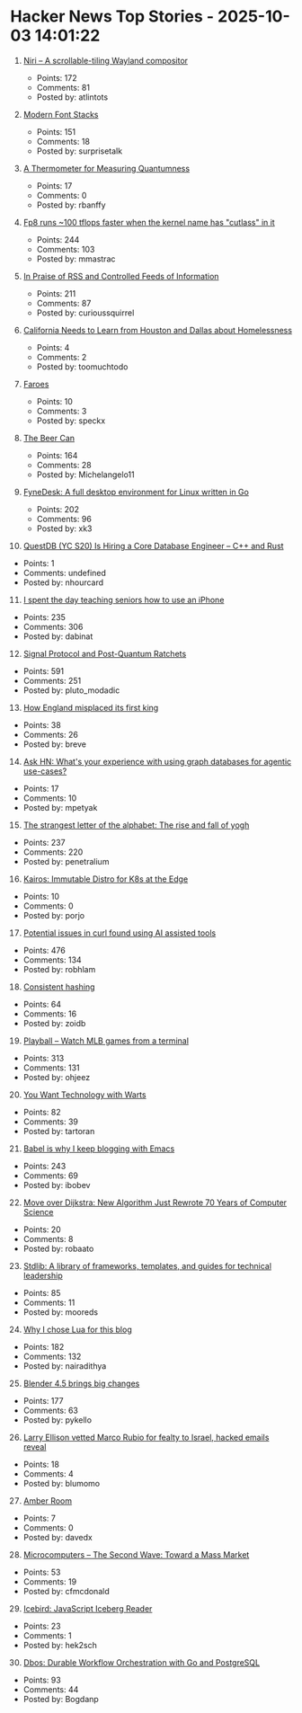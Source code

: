 # Hacker News Top Stories - 2025-10-03 14:01:22

1. [Niri – A scrollable-tiling Wayland compositor](https://github.com/YaLTeR/niri)
   - Points: 172
   - Comments: 81
   - Posted by: atlintots

2. [Modern Font Stacks](https://modernfontstacks.com/)
   - Points: 151
   - Comments: 18
   - Posted by: surprisetalk

3. [A Thermometer for Measuring Quantumness](https://www.quantamagazine.org/a-thermometer-for-measuring-quantumness-20251001/)
   - Points: 17
   - Comments: 0
   - Posted by: rbanffy

4. [Fp8 runs ~100 tflops faster when the kernel name has "cutlass" in it](https://github.com/triton-lang/triton/pull/7298)
   - Points: 244
   - Comments: 103
   - Posted by: mmastrac

5. [In Praise of RSS and Controlled Feeds of Information](https://blog.burkert.me/posts/in_praise_of_syndication/)
   - Points: 211
   - Comments: 87
   - Posted by: curioussquirrel

6. [California Needs to Learn from Houston and Dallas about Homelessness](https://www.governance.fyi/p/california-needs-to-learn-from-houston)
   - Points: 4
   - Comments: 2
   - Posted by: toomuchtodo

7. [Faroes](https://photoblog.nk412.com/Faroe2025/Faroes/n-cPCNFr)
   - Points: 10
   - Comments: 3
   - Posted by: speckx

8. [The Beer Can](https://brr.fyi/posts/beer-can)
   - Points: 164
   - Comments: 28
   - Posted by: Michelangelo11

9. [FyneDesk: A full desktop environment for Linux written in Go](https://github.com/FyshOS/fynedesk)
   - Points: 202
   - Comments: 96
   - Posted by: xk3

10. [QuestDB (YC S20) Is Hiring a Core Database Engineer – C++ and Rust](https://questdb.com/careers/core-database-engineer/)
   - Points: 1
   - Comments: undefined
   - Posted by: nhourcard

11. [I spent the day teaching seniors how to use an iPhone](https://forums.macrumors.com/threads/i-spent-the-day-trying-to-teach-seniors-how-to-use-an-iphone-and-it-was-a-nightmare.2468117/)
   - Points: 235
   - Comments: 306
   - Posted by: dabinat

12. [Signal Protocol and Post-Quantum Ratchets](https://signal.org/blog/spqr/)
   - Points: 591
   - Comments: 251
   - Posted by: pluto_modadic

13. [How England misplaced its first king](https://www.bbc.com/future/article/20250926-why-england-forgot-its-first-king)
   - Points: 38
   - Comments: 26
   - Posted by: breve

14. [Ask HN: What's your experience with using graph databases for agentic use-cases?](undefined)
   - Points: 17
   - Comments: 10
   - Posted by: mpetyak

15. [The strangest letter of the alphabet: The rise and fall of yogh](https://www.deadlanguagesociety.com/p/history-of-letter-yogh)
   - Points: 237
   - Comments: 220
   - Posted by: penetralium

16. [Kairos: Immutable Distro for K8s at the Edge](https://kairos.io/)
   - Points: 10
   - Comments: 0
   - Posted by: porjo

17. [Potential issues in curl found using AI assisted tools](https://mastodon.social/@bagder/115241241075258997)
   - Points: 476
   - Comments: 134
   - Posted by: robhlam

18. [Consistent hashing](https://eli.thegreenplace.net/2025/consistent-hashing/)
   - Points: 64
   - Comments: 16
   - Posted by: zoidb

19. [Playball – Watch MLB games from a terminal](https://github.com/paaatrick/playball)
   - Points: 313
   - Comments: 131
   - Posted by: ohjeez

20. [You Want Technology with Warts](https://entropicthoughts.com/you-want-technology-with-warts)
   - Points: 82
   - Comments: 39
   - Posted by: tartoran

21. [Babel is why I keep blogging with Emacs](https://entropicthoughts.com/why-stick-to-emacs-blog)
   - Points: 243
   - Comments: 69
   - Posted by: ibobev

22. [Move over Dijkstra: New Algorithm Just Rewrote 70 Years of Computer Science](https://medium.com/@kanishks772/move-over-dijkstra-the-new-algorithm-that-just-rewrote-70-years-of-computer-science-d670696c440d)
   - Points: 20
   - Comments: 8
   - Posted by: robaato

23. [Stdlib: A library of frameworks, templates, and guides for technical leadership](https://debuggingleadership.com/stdlib)
   - Points: 85
   - Comments: 11
   - Posted by: mooreds

24. [Why I chose Lua for this blog](https://andregarzia.com/2025/03/why-i-choose-lua-for-this-blog.html)
   - Points: 182
   - Comments: 132
   - Posted by: nairadithya

25. [Blender 4.5 brings big changes](https://lwn.net/Articles/1036262/)
   - Points: 177
   - Comments: 63
   - Posted by: pykello

26. [Larry Ellison vetted Marco Rubio for fealty to Israel, hacked emails reveal](https://twitter.com/dd_geopolitics/status/1973837314926461264)
   - Points: 18
   - Comments: 4
   - Posted by: blumomo

27. [Amber Room](https://en.wikipedia.org/wiki/Amber_Room)
   - Points: 7
   - Comments: 0
   - Posted by: davedx

28. [Microcomputers – The Second Wave: Toward a Mass Market](https://technicshistory.com/2025/10/03/microcomputers-the-second-wave-towards-a-mass-market/)
   - Points: 53
   - Comments: 19
   - Posted by: cfmcdonald

29. [Icebird: JavaScript Iceberg Reader](https://github.com/hyparam/icebird)
   - Points: 23
   - Comments: 1
   - Posted by: hek2sch

30. [Dbos: Durable Workflow Orchestration with Go and PostgreSQL](https://github.com/dbos-inc/dbos-transact-golang)
   - Points: 93
   - Comments: 44
   - Posted by: Bogdanp

